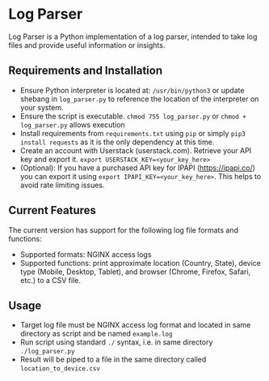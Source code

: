 # Log Parser
Log Parser is a Python implementation of a log parser, intended to take log files and provide useful information or insights.

## Requirements and Installation
* Ensure Python interpreter is located at: `/usr/bin/python3` or update shebang in `log_parser.py` to reference the location of the interpreter on your system.
* Ensure the script is executable. `chmod 755 log_parser.py` or `chmod + log_parser.py` allows execution
* Install requirements from `requirements.txt` using `pip` or simply `pip3 install requests` as it is the only dependency at this time.
* Create an account with Userstack (userstack.com). Retrieve your API key and export it. `export USERSTACK_KEY=<your_key_here>`
* (Optional): If you have a purchased API key for IPAPI (https://ipapi.co/) you can export it using `export IPAPI_KEY=<your_key_here>`. This helps to avoid rate limiting issues.

## Current Features
The current version has support for the following log file formats and functions:

* Supported formats: NGINX access logs
* Supported functions: print approximate location (Country, State), device type (Mobile, Desktop, Tablet), and browser (Chrome, Firefox, Safari, etc.) to a CSV file.

## Usage
* Target log file must be NGINX access log format and located in same directory as script and be named `example.log`
* Run script using standard `./` syntax, i.e. in same directory `./log_parser.py`
* Result will be piped to a file in the same directory called `location_to_device.csv`
